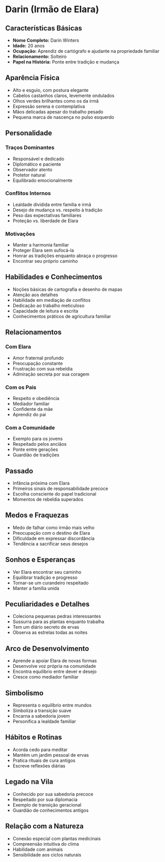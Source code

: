 # Darin (Irmão de Elara)

## Características Básicas
- **Nome Completo:** Darin Winters
- **Idade:** 20 anos
- **Ocupação:** Aprendiz de cartógrafo e ajudante na propriedade familiar
- **Relacionamento:** Solteiro
- **Papel na História:** Ponte entre tradição e mudança

## Aparência Física
- Alto e esguio, com postura elegante
- Cabelos castanhos claros, levemente ondulados
- Olhos verdes brilhantes como os da irmã
- Expressão serena e contemplativa
- Mãos delicadas apesar do trabalho pesado
- Pequena marca de nascença no pulso esquerdo

## Personalidade

### Traços Dominantes
- Responsável e dedicado
- Diplomático e paciente
- Observador atento
- Protetor natural
- Equilibrado emocionalmente

### Conflitos Internos
- Lealdade dividida entre família e irmã
- Desejo de mudança vs. respeito à tradição
- Peso das expectativas familiares
- Proteção vs. liberdade de Elara

### Motivações
- Manter a harmonia familiar
- Proteger Elara sem sufocá-la
- Honrar as tradições enquanto abraça o progresso
- Encontrar seu próprio caminho

## Habilidades e Conhecimentos
- Noções básicas de cartografia e desenho de mapas
- Atenção aos detalhes
- Habilidade em mediação de conflitos
- Dedicação ao trabalho meticuloso
- Capacidade de leitura e escrita
- Conhecimentos práticos de agricultura familiar

## Relacionamentos

### Com Elara
- Amor fraternal profundo
- Preocupação constante
- Frustração com sua rebeldia
- Admiração secreta por sua coragem

### Com os Pais
- Respeito e obediência
- Mediador familiar
- Confidente da mãe
- Aprendiz do pai

### Com a Comunidade
- Exemplo para os jovens
- Respeitado pelos anciãos
- Ponte entre gerações
- Guardião de tradições

## Passado
- Infância próxima com Elara
- Primeiros sinais de responsabilidade precoce
- Escolha consciente do papel tradicional
- Momentos de rebeldia superados

## Medos e Fraquezas
- Medo de falhar como irmão mais velho
- Preocupação com o destino de Elara
- Dificuldade em expressar discordância
- Tendência a sacrificar seus desejos

## Sonhos e Esperanças
- Ver Elara encontrar seu caminho
- Equilibrar tradição e progresso
- Tornar-se um curandeiro respeitado
- Manter a família unida

## Peculiaridades e Detalhes
- Coleciona pequenas pedras interessantes
- Sussurra para as plantas enquanto trabalha
- Tem um diário secreto de ervas
- Observa as estrelas todas as noites

## Arco de Desenvolvimento
- Aprende a apoiar Elara de novas formas
- Desenvolve voz própria na comunidade
- Encontra equilíbrio entre dever e desejo
- Cresce como mediador familiar

## Simbolismo
- Representa o equilíbrio entre mundos
- Simboliza a transição suave
- Encarna a sabedoria jovem
- Personifica a lealdade familiar

## Hábitos e Rotinas
- Acorda cedo para meditar
- Mantém um jardim pessoal de ervas
- Pratica rituais de cura antigos
- Escreve reflexões diárias

## Legado na Vila
- Conhecido por sua sabedoria precoce
- Respeitado por sua diplomacia
- Exemplo de transição geracional
- Guardião de conhecimentos antigos

## Relação com a Natureza
- Conexão especial com plantas medicinais
- Compreensão intuitiva do clima
- Habilidade com animais
- Sensibilidade aos ciclos naturais
